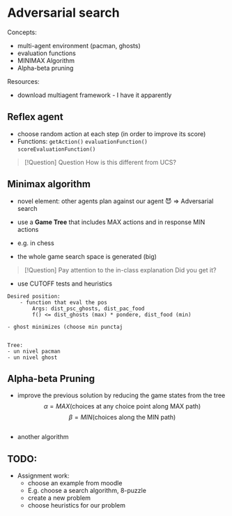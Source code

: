 # Adversarial search

Concepts:
- multi-agent environment (pacman, ghosts)
- evaluation functions
- MINIMAX Algorithm
- Alpha-beta pruning

Resources:
- download multiagent framework - I have it apparently

## Reflex agent
- choose random action at each step (in order to improve its score)
- Functions:
	`getAction()`
	`evaluationFunction()`
	`scoreEvaluationFunction()`

> [!Question] Question
>  How is this different from UCS?


## Minimax algorithm
- novel element: other agents plan against our agent 😈 $\Rightarrow$ Adversarial search

- use a **Game Tree** that includes MAX actions and in response MIN actions
- e.g. in chess
- the whole game search space is generated (big)

> [!Question] Pay attention to the in-class explanation
> Did you get it?

- use CUTOFF tests and heuristics

```
Desired position: 
	- function that eval the pos
		Args: dist_psc_ghosts, dist_pac_food
		f() <= dist_ghosts (max) * pondere, dist_food (min)

- ghost minimizes (choose min punctaj


Tree:
- un nivel pacman
- un nivel ghost
```


## Alpha-beta Pruning
- improve the previous solution by reducing the game states from the tree
$$\alpha=MAX(\text{choices at any choice point along MAX path})$$
$$\beta=MIN(\text{choices along the MIN path})$$
```

```

- another algorithm

## TODO:

- Assignment work:
	- choose an example from moodle
	- E.g. choose a search algorithm, 8-puzzle
	- create a new problem
	- choose heuristics for our problem

